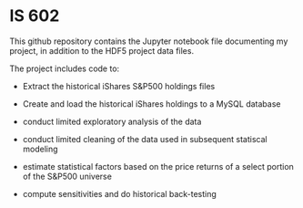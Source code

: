 # IS 602

This github repository contains the Jupyter notebook file documenting my project, in addition to the HDF5 project data files. 

The project includes code to:

* Extract the historical iShares S&P500 holdings files

* Create and load the historical iShares holdings to a MySQL database

* conduct limited exploratory analysis of the data

* conduct limited cleaning of the data used in subsequent statiscal modeling

* estimate statistical factors based on the price returns of a select portion of the S&P500 universe

* compute sensitivities and do historical back-testing